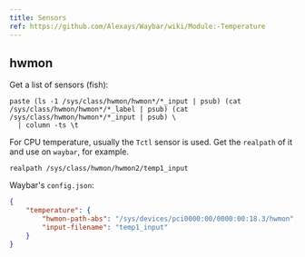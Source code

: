 ```yaml
---
title: Sensors
ref: https://github.com/Alexays/Waybar/wiki/Module:-Temperature
---
```


## hwmon

Get a list of sensors (fish):

```fish
paste (ls -1 /sys/class/hwmon/hwmon*/*_input | psub) (cat /sys/class/hwmon/hwmon*/*_label | psub) (cat /sys/class/hwmon/hwmon*/*_input | psub) \
  | column -ts \t
```

For CPU temperature, usually the `Tctl` sensor is used.
Get the `realpath` of it and use on `waybar`, for example.

```shell
realpath /sys/class/hwmon/hwmon2/temp1_input
```

Waybar's `config.json`:

```json
{
    "temperature": {
        "hwmon-path-abs": "/sys/devices/pci0000:00/0000:00:18.3/hwmon",
        "input-filename": "temp1_input"
    }
}
```
